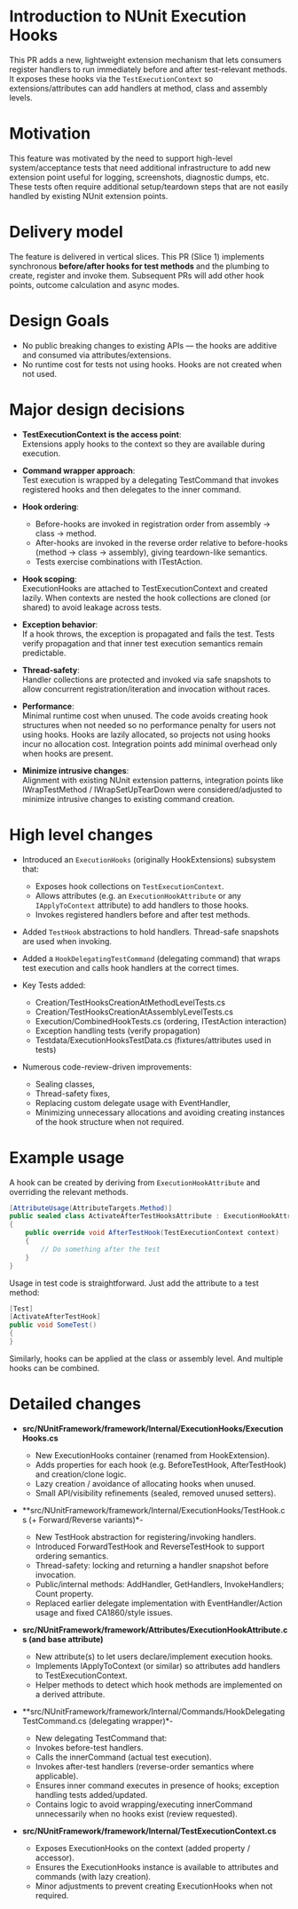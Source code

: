 # Introduction to NUnit Execution Hooks
This PR adds a new, lightweight extension mechanism that lets consumers register handlers 
to run immediately before and after test-relevant methods. It exposes these hooks via the `TestExecutionContext` 
so extensions/attributes can add handlers at method, class and assembly levels.

# Motivation
This feature was motivated by the need to support high-level system/acceptance tests that need
additional infrastructure to add new extension point useful for logging, screenshots, diagnostic dumps, etc.
These tests often require additional setup/teardown steps that are not easily handled by existing NUnit extension points.

# Delivery model
The feature is delivered in vertical slices. This PR (Slice 1) implements synchronous **before/after hooks for test methods**
and the plumbing to create, register and invoke them. Subsequent PRs will add other hook points, outcome calculation and async modes.

# Design Goals
- No public breaking changes to existing APIs — the hooks are additive and consumed via attributes/extensions.
- No runtime cost for tests not using hooks. Hooks are not created when not used.

# Major design decisions
- **TestExecutionContext is the access point**:   
Extensions apply hooks to the context so they are available during execution.

- **Command wrapper approach**:   
Test execution is wrapped by a delegating TestCommand that invokes registered hooks and then delegates to the inner command.

- **Hook ordering**:
   - Before-hooks are invoked in registration order from assembly -> class -> method.
   - After-hooks are invoked in the reverse order relative to before-hooks (method -> class -> assembly), giving teardown-like semantics.
   - Tests exercise combinations with ITestAction.

- **Hook scoping**:   
ExecutionHooks are attached to TestExecutionContext and created lazily. When contexts are nested the hook collections are cloned 
(or shared) to avoid leakage across tests.

- **Exception behavior**:   
If a hook throws, the exception is propagated and fails the test. Tests verify propagation and that inner test execution semantics remain predictable.

- **Thread-safety**:   
Handler collections are protected and invoked via safe snapshots to allow concurrent registration/iteration and invocation without races.

- **Performance**:     
Minimal runtime cost when unused. The code avoids creating hook structures when not needed so no performance penalty for users not using hooks.
Hooks are lazily allocated, so projects not using hooks incur no allocation cost. Integration points add minimal overhead only when hooks are present.

- **Minimize intrusive changes**:   
Alignment with existing NUnit extension patterns, integration points like IWrapTestMethod / IWrapSetUpTearDown 
were considered/adjusted to minimize intrusive changes to existing command creation.

# High level changes
- Introduced an `ExecutionHooks` (originally HookExtensions) subsystem that:
   - Exposes hook collections on `TestExecutionContext`.
   - Allows attributes (e.g. an `ExecutionHookAttribute` or any `IApplyToContext` attribute) to add handlers to those hooks.
   - Invokes registered handlers before and after test methods.
  
- Added `TestHook` abstractions to hold handlers. Thread-safe snapshots are used when invoking.

- Added a `HookDelegatingTestCommand` (delegating command) that wraps test execution and calls hook handlers at the correct times.

- Key Tests added:
   - Creation/TestHooksCreationAtMethodLevelTests.cs
   - Creation/TestHooksCreationAtAssemblyLevelTests.cs
   - Execution/CombinedHookTests.cs (ordering, ITestAction interaction)
   - Exception handling tests (verify propagation)
   - Testdata/ExecutionHooksTestData.cs (fixtures/attributes used in tests)

- Numerous code-review-driven improvements:
   - Sealing classes, 
   - Thread-safety fixes, 
   - Replacing custom delegate usage with EventHandler, 
   - Minimizing unnecessary allocations and avoiding creating instances of the hook structure when not required.

# Example usage
A hook can be created by deriving from `ExecutionHookAttribute` and overriding the relevant methods.
```C#
[AttributeUsage(AttributeTargets.Method)]
public sealed class ActivateAfterTestHooksAttribute : ExecutionHookAttribute
{
    public override void AfterTestHook(TestExecutionContext context)
    {
        // Do something after the test
    }
}
```
Usage in test code is straightforward. Just add the attribute to a test method:
```C#
[Test]
[ActivateAfterTestHook]
public void SomeTest()
{
}
```
Similarly, hooks can be applied at the class or assembly level. And multiple hooks can be combined.

# Detailed changes
- **src/NUnitFramework/framework/Internal/ExecutionHooks/ExecutionHooks.cs**
   - New ExecutionHooks container (renamed from HookExtension).
   - Adds properties for each hook (e.g. BeforeTestHook, AfterTestHook) and creation/clone logic.
   - Lazy creation / avoidance of allocating hooks when unused.
   - Small API/visibility refinements (sealed, removed unused setters).

- **src/NUnitFramework/framework/Internal/ExecutionHooks/TestHook.cs (+ Forward/Reverse variants)*-  
   - New TestHook abstraction for registering/invoking handlers.
   - Introduced ForwardTestHook and ReverseTestHook to support ordering semantics.
   - Thread-safety: locking and returning a handler snapshot before invocation.
   - Public/internal methods: AddHandler, GetHandlers, InvokeHandlers; Count property.
   - Replaced earlier delegate implementation with EventHandler/Action usage and fixed CA1860/style issues.

- **src/NUnitFramework/framework/Attributes/ExecutionHookAttribute.cs (and base attribute)**
   - New attribute(s) to let users declare/implement execution hooks.
   - Implements IApplyToContext (or similar) so attributes add handlers to TestExecutionContext.
   - Helper methods to detect which hook methods are implemented on a derived attribute.

- **src/NUnitFramework/framework/Internal/Commands/HookDelegatingTestCommand.cs (delegating wrapper)*-          
   - New delegating TestCommand that:
    - Invokes before-test handlers.
    - Calls the innerCommand (actual test execution).
    - Invokes after-test handlers (reverse-order semantics where applicable).
   - Ensures inner command executes in presence of hooks; exception handling tests added/updated.
   - Contains logic to avoid wrapping/executing innerCommand unnecessarily when no hooks exist (review requested).

- **src/NUnitFramework/framework/Internal/TestExecutionContext.cs**
   - Exposes ExecutionHooks on the context (added property / accessor).
   - Ensures the ExecutionHooks instance is available to attributes and commands (with lazy creation).
   - Minor adjustments to prevent creating ExecutionHooks when not required.
